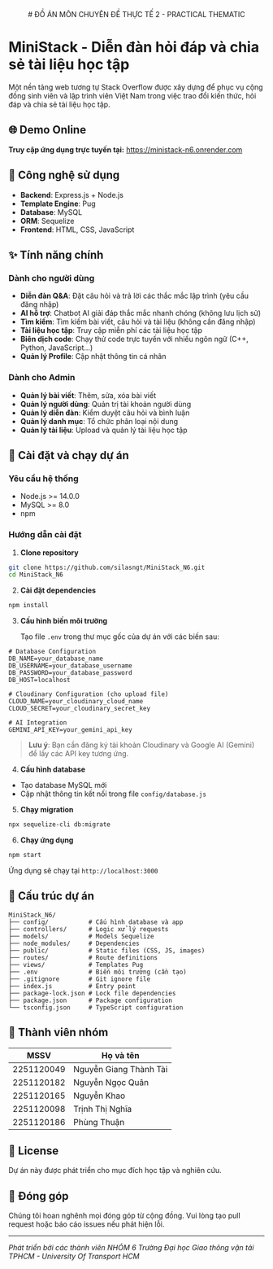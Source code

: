 <div align="center">
# ĐỒ ÁN MÔN CHUYÊN ĐỀ THỰC TẾ 2 - PRACTICAL THEMATIC
</div>

# MiniStack - Diễn đàn hỏi đáp và chia sẻ tài liệu học tập
Một nền tảng web tương tự Stack Overflow được xây dựng để phục vụ cộng đồng sinh viên và lập trình viên Việt Nam trong việc trao đổi kiến thức, hỏi đáp và chia sẻ tài liệu học tập.

## 🌐 Demo Online
**Truy cập ứng dụng trực tuyến tại:** https://ministack-n6.onrender.com

## 🚀 Công nghệ sử dụng
- **Backend**: Express.js + Node.js
- **Template Engine**: Pug
- **Database**: MySQL
- **ORM**: Sequelize
- **Frontend**: HTML, CSS, JavaScript

## ✨ Tính năng chính
### Dành cho người dùng
- **Diễn đàn Q&A**: Đặt câu hỏi và trả lời các thắc mắc lập trình (yêu cầu đăng nhập)
- **AI hỗ trợ**: Chatbot AI giải đáp thắc mắc nhanh chóng (không lưu lịch sử)
- **Tìm kiếm**: Tìm kiếm bài viết, câu hỏi và tài liệu (không cần đăng nhập)
- **Tài liệu học tập**: Truy cập miễn phí các tài liệu học tập
- **Biên dịch code**: Chạy thử code trực tuyến với nhiều ngôn ngữ (C++, Python, JavaScript...)
- **Quản lý Profile**: Cập nhật thông tin cá nhân

### Dành cho Admin
- **Quản lý bài viết**: Thêm, sửa, xóa bài viết
- **Quản lý người dùng**: Quản trị tài khoản người dùng
- **Quản lý diễn đàn**: Kiểm duyệt câu hỏi và bình luận
- **Quản lý danh mục**: Tổ chức phân loại nội dung
- **Quản lý tài liệu**: Upload và quản lý tài liệu học tập

## 🔧 Cài đặt và chạy dự án

### Yêu cầu hệ thống
- Node.js >= 14.0.0
- MySQL >= 8.0
- npm

### Hướng dẫn cài đặt

1. **Clone repository**
```bash
git clone https://github.com/silasngt/MiniStack_N6.git
cd MiniStack_N6
```

2. **Cài đặt dependencies**
```bash
npm install
```

3. **Cấu hình biến môi trường**
   
   Tạo file `.env` trong thư mục gốc của dự án với các biến sau:
```env
# Database Configuration
DB_NAME=your_database_name
DB_USERNAME=your_database_username
DB_PASSWORD=your_database_password
DB_HOST=localhost

# Cloudinary Configuration (cho upload file)
CLOUD_NAME=your_cloudinary_cloud_name
CLOUD_SECRET=your_cloudinary_secret_key

# AI Integration
GEMINI_API_KEY=your_gemini_api_key
```

> **Lưu ý**: Bạn cần đăng ký tài khoản Cloudinary và Google AI (Gemini) để lấy các API key tương ứng.

4. **Cấu hình database**
- Tạo database MySQL mới
- Cập nhật thông tin kết nối trong file `config/database.js`

5. **Chạy migration**
```bash
npx sequelize-cli db:migrate
```

6. **Chạy ứng dụng**
```bash
npm start
```

Ứng dụng sẽ chạy tại `http://localhost:3000`

## 📁 Cấu trúc dự án
```
MiniStack_N6/
├── config/           # Cấu hình database và app
├── controllers/      # Logic xử lý requests
├── models/           # Models Sequelize
├── node_modules/     # Dependencies
├── public/           # Static files (CSS, JS, images)
├── routes/           # Route definitions
├── views/            # Templates Pug
├── .env              # Biến môi trường (cần tạo)
├── .gitignore        # Git ignore file
├── index.js          # Entry point
├── package-lock.json # Lock file dependencies
├── package.json      # Package configuration
└── tsconfig.json     # TypeScript configuration
```

## 👥 Thành viên nhóm
| MSSV | Họ và tên |
|------|-----------|
| 2251120049 | Nguyễn Giang Thành Tài |
| 2251120182 | Nguyễn Ngọc Quân |
| 2251120165 | Nguyễn Khao |
| 2251120098 | Trịnh Thị Nghĩa |
| 2251120186 | Phùng Thuận |

## 📝 License
Dự án này được phát triển cho mục đích học tập và nghiên cứu.

## 🤝 Đóng góp
Chúng tôi hoan nghênh mọi đóng góp từ cộng đồng. Vui lòng tạo pull request hoặc báo cáo issues nếu phát hiện lỗi.

---
*Phát triển bởi các thành viên NHÓM 6 Trường Đại học Giao thông vận tải TPHCM - University Of Transport HCM*
